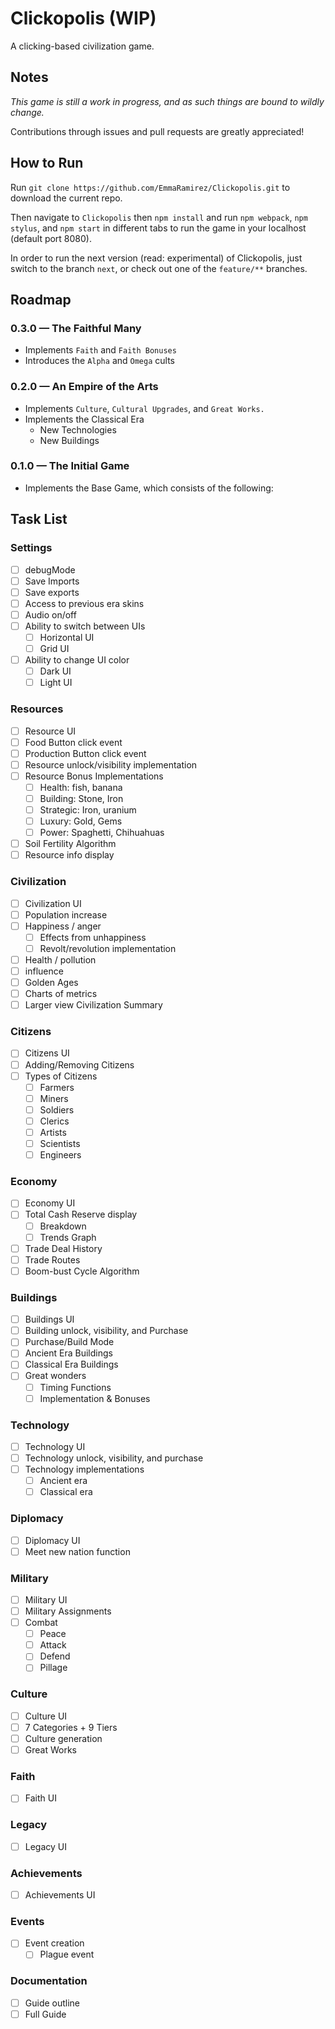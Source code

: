 # Clickopolis (WIP)
A clicking-based civilization game.

## Notes
*This game is still a work in progress, and as such things are bound to wildly change.*

Contributions through issues and pull requests are greatly appreciated!

## How to Run
Run `git clone https://github.com/EmmaRamirez/Clickopolis.git` to download the current repo.

Then navigate to `Clickopolis` then `npm install` and run `npm webpack`, `npm stylus`, and `npm start` in different tabs to run the game in your localhost (default port 8080).

In order to run the next version (read: experimental) of Clickopolis, just switch to the branch `next`, or check out one of the `feature/**` branches.

## Roadmap



### 0.3.0 &mdash; The Faithful Many
- Implements `Faith` and `Faith Bonuses`
- Introduces the `Alpha` and `Omega` cults

### 0.2.0 &mdash; An Empire of the Arts
- Implements `Culture`, `Cultural Upgrades`, and `Great Works.`
- Implements the Classical Era
  - New Technologies
  - New Buildings

### 0.1.0 &mdash; The Initial Game
- Implements the Base Game, which consists of the following:



## Task List

### Settings
- [ ] debugMode
- [ ] Save Imports
- [ ] Save exports
- [ ] Access to previous era skins
- [ ] Audio on/off
- [ ] Ability to switch between UIs
  - [ ] Horizontal UI
  - [ ] Grid UI
- [ ] Ability to change UI color
  - [ ] Dark UI
  - [ ] Light UI

### Resources
- [ ] Resource UI
- [ ] Food Button click event
- [ ] Production Button click event
- [ ] Resource unlock/visibility implementation
- [ ] Resource Bonus Implementations
  - [ ] Health: fish, banana
  - [ ] Building: Stone, Iron
  - [ ] Strategic: Iron, uranium
  - [ ] Luxury: Gold, Gems
  - [ ] Power: Spaghetti, Chihuahuas
- [ ] Soil Fertility Algorithm
- [ ] Resource info display

### Civilization
- [ ] Civilization UI
- [ ] Population increase
- [ ] Happiness / anger
  - [ ] Effects from unhappiness
  - [ ] Revolt/revolution implementation
- [ ] Health / pollution
- [ ] influence
- [ ] Golden Ages
- [ ] Charts of metrics
- [ ] Larger view Civilization Summary

### Citizens
- [ ] Citizens UI
- [ ] Adding/Removing Citizens
- [ ] Types of Citizens
  - [ ] Farmers
  - [ ] Miners
  - [ ] Soldiers
  - [ ] Clerics
  - [ ] Artists
  - [ ] Scientists
  - [ ] Engineers

### Economy
- [ ] Economy UI
- [ ] Total Cash Reserve display
  - [ ] Breakdown
  - [ ] Trends Graph
- [ ] Trade Deal History
- [ ] Trade Routes
- [ ] Boom-bust Cycle Algorithm

### Buildings
- [ ] Buildings UI
- [ ] Building unlock, visibility, and Purchase
- [ ] Purchase/Build Mode
- [ ] Ancient Era Buildings
- [ ] Classical Era Buildings
- [ ] Great wonders
  - [ ] Timing Functions
  - [ ] Implementation & Bonuses

### Technology
- [ ] Technology UI
- [ ] Technology unlock, visibility, and purchase
- [ ] Technology implementations
  - [ ] Ancient era
  - [ ] Classical era

### Diplomacy
- [ ] Diplomacy UI
- [ ] Meet new nation function

### Military
- [ ] Military UI
- [ ] Military Assignments
- [ ] Combat
  - [ ] Peace
  - [ ] Attack
  - [ ] Defend
  - [ ] Pillage

### Culture
- [ ] Culture UI
- [ ] 7 Categories + 9 Tiers
- [ ] Culture generation
- [ ] Great Works

### Faith
- [ ] Faith UI

### Legacy
- [ ] Legacy UI

### Achievements
- [ ] Achievements UI

### Events
- [ ] Event creation
  - [ ] Plague event

### Documentation
- [ ] Guide outline
- [ ] Full Guide
